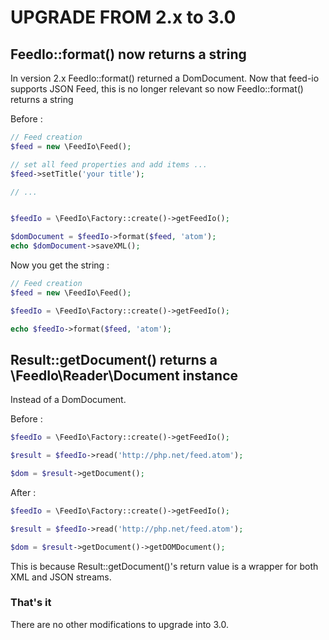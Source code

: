 # UPGRADE FROM 2.x to 3.0

## FeedIo::format() now returns a string

In version 2.x FeedIo::format() returned a DomDocument. Now that feed-io supports JSON Feed, this is no longer relevant so now FeedIo::format() returns a string

Before :

```php
// Feed creation
$feed = new \FeedIo\Feed();

// set all feed properties and add items ...
$feed->setTitle('your title');

// ...


$feedIo = \FeedIo\Factory::create()->getFeedIo();

$domDocument = $feedIo->format($feed, 'atom');
echo $domDocument->saveXML();

```

Now you get the string :


```php
// Feed creation
$feed = new \FeedIo\Feed();

$feedIo = \FeedIo\Factory::create()->getFeedIo();

echo $feedIo->format($feed, 'atom');

```

## Result::getDocument() returns a \FeedIo\Reader\Document instance

Instead of a DomDocument.

Before :

```php
$feedIo = \FeedIo\Factory::create()->getFeedIo();

$result = $feedIo->read('http://php.net/feed.atom');

$dom = $result->getDocument();

```

After :

```php
$feedIo = \FeedIo\Factory::create()->getFeedIo();

$result = $feedIo->read('http://php.net/feed.atom');

$dom = $result->getDocument()->getDOMDocument();

```

This is because Result::getDocument()'s return value is a wrapper for both XML and JSON streams.

### That's it

There are no other modifications to upgrade into 3.0.

